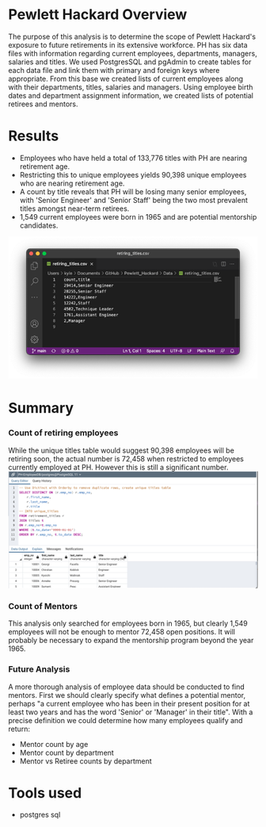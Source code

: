 # Pewlett Hackard Overview

The purpose of this analysis is to determine the scope of Pewlett Hackard's exposure to future retirements in its extensive workforce.  PH has six data files with information regarding current employees, departments, managers, salaries and titles.  We used PostgresSQL and pgAdmin to create tables for each data file and link them with primary and foreign keys where appropriate.  From this base we created lists of current employees along with their departments, titles, salaries and managers.  Using employee birth dates and department assignment information, we created lists of potential retirees and mentors.
 
# Results

- Employees who have held a total of 133,776 titles with PH are nearing retirement age.
- Restricting this to unique employees yields 90,398 unique employees who are nearing retirement age.
- A count by title reveals that PH will be losing many senior employees, with 'Senior Engineer' and 'Senior Staff' being the two most prevalent titles amongst near-term retirees.
- 1,549 current employees were born in 1965 and are potential mentorship candidates.

![Title Count](/Resources/retiring_titles.png)<br>
# Summary

### Count of retiring employees
While the unique titles table would suggest 90,398 employees will be retiring soon, the actual number is 72,458 when restricted to employees currently employed at PH.  However this is still a significant number.  
![Current Silvers](/Resources/Unique_and_current.png)<br>

### Count of Mentors
This analysis only searched for employees born in 1965, but clearly 1,549 employees will not be enough to mentor 72,458 open positions.  It will probably be necessary to expand the mentorship program beyond the year 1965.

### Future Analysis
A more thorough analysis of employee data should be conducted to find mentors.  First we should clearly specify what defines a potential mentor, perhaps "a current employee who has been in their present position for at least two years and has the word 'Senior' or 'Manager' in their title".  With a precise definition we could determine how many employees qualify and return:
- Mentor count by age
- Mentor count by department
- Mentor vs Retiree counts by department

# Tools used
- postgres sql